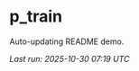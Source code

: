 # p_train

Auto-updating README demo.

<!--START_SECTION:status-->
_Last run: 2025-10-30 07:19 UTC_
<!--END_SECTION:status-->































































































































































































































































































































































































































































































































































































































































































































































































































































































































































































































































































































































































































































































































































































































































































































































































































































